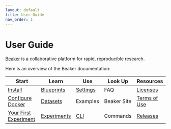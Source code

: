 ```yaml
---
layout: default
title: User Guide
nav_order: 1
---
```


# User Guide

[Beaker](https://beaker-pub.allenai.org) is a collaborative platform for
rapid, reproducible research.

Here is an overview of the Beaker documentation:

| Start | Learn | Use | Look Up   | Resources |
| ----- | ----- | --- | --------- | --------- |
| [Install](/docs/first/install.md) |  [Blueprints](/docs/concept/blueprints.md) | [Settings](/docs/howto/setting.md)    | FAQ | [Licenses](/docs/beaker.html)    | 
| [Configure Docker](/docs/first/install.md) |  [Datasets](/docs/concept/datasets.md) | Examples    | Beaker Site | [Terms of Use](https://beaker-pub.allenai.org/tos)    | 
| [Your First Experiment](/docs/first/first.md) |  [Experiments](/docs/concept/experiments.md) | [CLI](/docs/cli.md)   |  Commands | [Releases](https://github.com/allenai/beaker/releases)    | 

